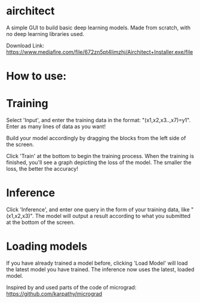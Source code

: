 # airchitect
A simple GUI to build basic deep learning models.
Made from scratch, with no deep learning libraries used.

Download Link:
https://www.mediafire.com/file/672zn5pt4limzhj/Airchitect+Installer.exe/file

# How to use:

# Training
Select 'Input', and enter the training data in the format: "(x1,x2,x3..,x7)=y1".
Enter as many lines of data as you want!

Build your model accordingly by dragging the blocks from the left side of the screen.

Click 'Train' at the bottom to begin the training process.
When the training is finished, you'll see a graph depicting the loss of the model.
The smaller the loss, the better the accuracy!

# Inference
Click 'Inference', and enter one query in the form of your training data, like "(x1,x2,x3)".
The model will output a result according to what you submitted at the bottom of the screen.

# Loading models
If you have already trained a model before, clicking 'Load Model' will load the latest model you have trained.
The inference now uses the latest, loaded model.

Inspired by and used parts of the code of micrograd: https://github.com/karpathy/micrograd


